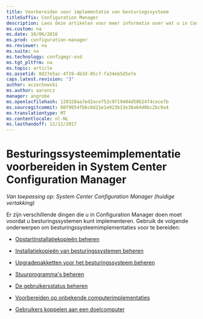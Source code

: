 ```yaml
---
title: Voorbereiden voor implementatie van besturingssysteem
titleSuffix: Configuration Manager
description: Lees deze artikelen voor meer informatie over wat u in Configuration Manager om voor te bereiden voor implementaties van besturingssystemen moet doen.
ms.custom: na
ms.date: 10/06/2016
ms.prod: configuration-manager
ms.reviewer: na
ms.suite: na
ms.technology: configmgr-osd
ms.tgt_pltfrm: na
ms.topic: article
ms.assetid: 8d27e5ac-4f19-4b3d-85c7-fa34eb5d5e7e
caps.latest.revision: "3"
author: aczechowski
ms.author: aaroncz
manager: angrobe
ms.openlocfilehash: 120328aa7ed2ace752c9719404d50b24f4cece7b
ms.sourcegitcommit: 08f9854fb6c6d21e1e923b13e38a64d0bc2bc9a4
ms.translationtype: MT
ms.contentlocale: nl-NL
ms.lasthandoff: 12/12/2017
---
```

# <a name="prepare-for-operating-system-deployment-in-system-center-configuration-manager"></a>Besturingssysteemimplementatie voorbereiden in System Center Configuration Manager

*Van toepassing op: System Center Configuration Manager (huidige vertakking)*

Er zijn verschillende dingen die u in Configuration Manager doen moet voordat u besturingssystemen kunt implementeren. Gebruik de volgende onderwerpen om besturingssysteemimplementaties voor te bereiden:  

-   [Opstartinstallatiekopieën beheren](manage-boot-images.md)  

-   [Installatiekopieën van besturingssystemen beheren](manage-operating-system-images.md)  

-   [Upgradepakketten voor het besturingssysteem beheren](manage-operating-system-upgrade-packages.md)  

-   [Stuurprogramma's beheren](manage-drivers.md)  

-   [De gebruikersstatus beheren](manage-user-state.md)  

-   [Voorbereiden op onbekende computerimplementaties](prepare-for-unknown-computer-deployments.md)  

-   [Gebruikers koppelen aan een doelcomputer](associate-users-with-a-destination-computer.md)  
